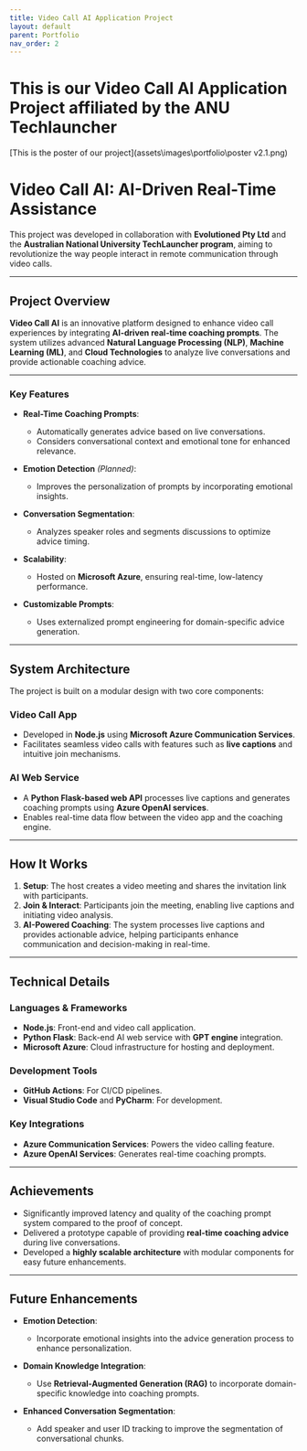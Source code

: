 ```yaml
---
title: Video Call AI Application Project
layout: default
parent: Portfolio
nav_order: 2
---
```


# This is our Video Call AI Application Project affiliated by the ANU Techlauncher

[This is the poster of our project](assets\images\portfolio\poster v2.1.png)

# Video Call AI: AI-Driven Real-Time Assistance

This project was developed in collaboration with **Evolutioned Pty Ltd** and the **Australian National University TechLauncher program**, aiming to revolutionize the way people interact in remote communication through video calls.

---

## Project Overview

**Video Call AI** is an innovative platform designed to enhance video call experiences by integrating **AI-driven real-time coaching prompts**. The system utilizes advanced **Natural Language Processing (NLP)**, **Machine Learning (ML)**, and **Cloud Technologies** to analyze live conversations and provide actionable coaching advice.

---

### Key Features

- **Real-Time Coaching Prompts**:
  - Automatically generates advice based on live conversations.
  - Considers conversational context and emotional tone for enhanced relevance.
  
- **Emotion Detection** *(Planned)*:
  - Improves the personalization of prompts by incorporating emotional insights.

- **Conversation Segmentation**:
  - Analyzes speaker roles and segments discussions to optimize advice timing.

- **Scalability**:
  - Hosted on **Microsoft Azure**, ensuring real-time, low-latency performance.

- **Customizable Prompts**:
  - Uses externalized prompt engineering for domain-specific advice generation.

---

## System Architecture

The project is built on a modular design with two core components:

### **Video Call App**
- Developed in **Node.js** using **Microsoft Azure Communication Services**.
- Facilitates seamless video calls with features such as **live captions** and intuitive join mechanisms.

### **AI Web Service**
- A **Python Flask-based web API** processes live captions and generates coaching prompts using **Azure OpenAI services**.
- Enables real-time data flow between the video app and the coaching engine.

---

## How It Works

1. **Setup**: The host creates a video meeting and shares the invitation link with participants.
2. **Join & Interact**: Participants join the meeting, enabling live captions and initiating video analysis.
3. **AI-Powered Coaching**: The system processes live captions and provides actionable advice, helping participants enhance communication and decision-making in real-time.

---

## Technical Details

### **Languages & Frameworks**
- **Node.js**: Front-end and video call application.
- **Python Flask**: Back-end AI web service with **GPT engine** integration.
- **Microsoft Azure**: Cloud infrastructure for hosting and deployment.

### **Development Tools**
- **GitHub Actions**: For CI/CD pipelines.
- **Visual Studio Code** and **PyCharm**: For development.

### **Key Integrations**
- **Azure Communication Services**: Powers the video calling feature.
- **Azure OpenAI Services**: Generates real-time coaching prompts.

---

## Achievements

- Significantly improved latency and quality of the coaching prompt system compared to the proof of concept.
- Delivered a prototype capable of providing **real-time coaching advice** during live conversations.
- Developed a **highly scalable architecture** with modular components for easy future enhancements.

---

## Future Enhancements

- **Emotion Detection**:
  - Incorporate emotional insights into the advice generation process to enhance personalization.

- **Domain Knowledge Integration**:
  - Use **Retrieval-Augmented Generation (RAG)** to incorporate domain-specific knowledge into coaching prompts.

- **Enhanced Conversation Segmentation**:
  - Add speaker and user ID tracking to improve the segmentation of conversational chunks.
